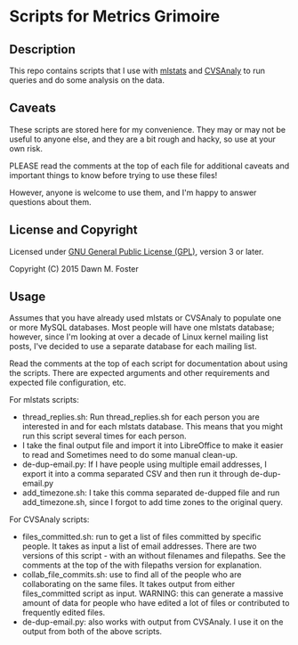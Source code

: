 Scripts for Metrics Grimoire
==================

Description
-----------
This repo contains scripts that I use with [mlstats](https://github.com/MetricsGrimoire/MailingListStats)
and [CVSAnaly](https://github.com/MetricsGrimoire/CVSAnalY) to run queries and do some analysis on the data.

Caveats
-------
These scripts are stored here for my convenience. They may or may not be useful to anyone else,
and they are a bit rough and hacky, so use at your own risk.

PLEASE read the comments at the top of each file for additional caveats and important things to know
before trying to use these files!

However, anyone is welcome to use them, and I'm happy to answer questions about them.

License and Copyright
-------
Licensed under [GNU General Public License (GPL)](http://www.gnu.org/licenses/gpl.txt), version 3 or later.

Copyright (C) 2015 Dawn M. Foster

Usage
-------
Assumes that you have already used mlstats or CVSAnaly to populate one or more MySQL databases. Most people will 
have one mlstats database; however, since I'm looking at over a decade of Linux kernel mailing list posts, I've 
decided to use a separate database for each mailing list.

Read the comments at the top of each script for documentation about using the scripts. There are expected
arguments and other requirements and expected file configuration, etc.

For mlstats scripts:

* thread_replies.sh: Run thread_replies.sh for each person you are interested in and for each mlstats database.
This means that you might run this script several times for each person.
* I take the final output file and import it into LibreOffice to make it easier to read and 
Sometimes need to do some manual clean-up.
* de-dup-email.py: If I have people using multiple email addresses, I export it into a comma separated CSV and 
then run it through de-dup-email.py
* add_timezone.sh: I take this comma separated de-dupped file and run add_timezone.sh, since I forgot to add
time zones to the original query.

For CVSAnaly scripts:

* files_committed.sh: run to get a list of files committed by specific people. It takes as input
a list of email addresses. There are two versions of this script - with an without filenames and 
filepaths. See the comments at the top of the with filepaths version for explanation.
* collab_file_commits.sh: use to find all of the people who are collaborating on the same files.
It takes output from either files_committed script as input. WARNING: this can generate a massive
amount of data for people who have edited a lot of files or contributed to frequently edited files.
* de-dup-email.py: also works with output from CVSAnaly. I use it on the output from both of the above
scripts.

